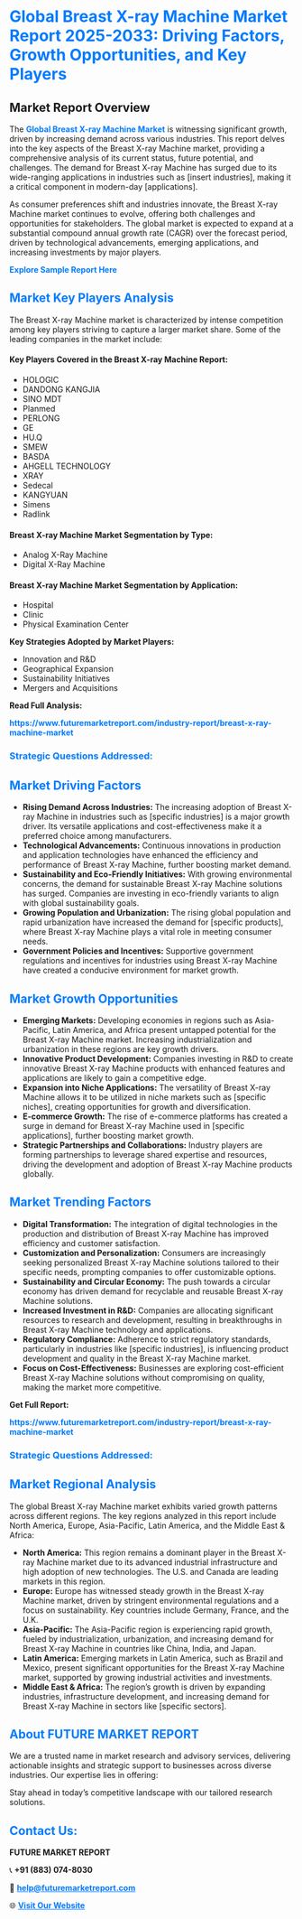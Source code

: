 <h1 style="color: #007BFF;">Global Breast X-ray Machine Market Report 2025-2033: Driving Factors, Growth Opportunities, and Key Players</h1>

<section id="overview">
<h2>Market Report Overview</h2>
<p>The <a href="https://www.futuremarketreport.com/industry-report/breast-x-ray-machine-market" style="color: #007BFF; text-decoration: none;"><strong>Global Breast X-ray Machine Market</strong></a> is witnessing significant growth, driven by increasing demand across various industries. This report delves into the key aspects of the Breast X-ray Machine market, providing a comprehensive analysis of its current status, future potential, and challenges. The demand for Breast X-ray Machine has surged due to its wide-ranging applications in industries such as [insert industries], making it a critical component in modern-day [applications].</p>
<p>As consumer preferences shift and industries innovate, the Breast X-ray Machine market continues to evolve, offering both challenges and opportunities for stakeholders. The global market is expected to expand at a substantial compound annual growth rate (CAGR) over the forecast period, driven by technological advancements, emerging applications, and increasing investments by major players.</p>
</section>

<section id="overview">
<p><a href="https://www.futuremarketreport.com/request-sample/reportId=64747" style="color: #007BFF; text-decoration: none;"><strong>Explore Sample Report Here</strong></a></p>
</section>

<section id="key-players">
<h2 style="color: #007BFF;">Market Key Players Analysis</h2>
<p>The Breast X-ray Machine market is characterized by intense competition among key players striving to capture a larger market share. Some of the leading companies in the market include:</p>
<h4>Key Players Covered in the Breast X-ray Machine Report:</h4>
<ul><li>HOLOGIC</li><li>DANDONG KANGJIA</li><li>SINO MDT</li><li>Planmed</li><li>PERLONG</li><li>GE</li><li>HU.Q</li><li>SMEW</li><li>BASDA</li><li>AHGELL TECHNOLOGY</li><li>XRAY</li><li>Sedecal</li><li>KANGYUAN</li><li>Simens</li><li>Radlink</li></ul>
<h4>Breast X-ray Machine Market Segmentation by Type:</h4>
<ul><li>Analog X-Ray Machine</li><li>Digital X-Ray Machine</li></ul>

<h4>Breast X-ray Machine Market Segmentation by Application:</h4>
<ul><li>Hospital</li><li>Clinic</li><li>Physical Examination Center</li></ul>
<p><strong>Key Strategies Adopted by Market Players:</strong></p>
<ul>
<li>Innovation and R&D</li>
<li>Geographical Expansion</li>
<li>Sustainability Initiatives</li>
<li>Mergers and Acquisitions</li>
</ul>
</section>

<section>
<p><strong>Read Full Analysis: </strong></p><a href="https://www.futuremarketreport.com/industry-report/breast-x-ray-machine-market" style="color: #007BFF; text-decoration: none;"><strong>https://www.futuremarketreport.com/industry-report/breast-x-ray-machine-market</strong></a>
<h3 style="color: #007BFF;">Strategic Questions Addressed:</h3>
</section>

<section id="driving-factors">
<h2 style="color: #007BFF;">Market Driving Factors</h2>
<ul>
<li><strong>Rising Demand Across Industries:</strong> The increasing adoption of Breast X-ray Machine in industries such as [specific industries] is a major growth driver. Its versatile applications and cost-effectiveness make it a preferred choice among manufacturers.</li>
<li><strong>Technological Advancements:</strong> Continuous innovations in production and application technologies have enhanced the efficiency and performance of Breast X-ray Machine, further boosting market demand.</li>
<li><strong>Sustainability and Eco-Friendly Initiatives:</strong> With growing environmental concerns, the demand for sustainable Breast X-ray Machine solutions has surged. Companies are investing in eco-friendly variants to align with global sustainability goals.</li>
<li><strong>Growing Population and Urbanization:</strong> The rising global population and rapid urbanization have increased the demand for [specific products], where Breast X-ray Machine plays a vital role in meeting consumer needs.</li>
<li><strong>Government Policies and Incentives:</strong> Supportive government regulations and incentives for industries using Breast X-ray Machine have created a conducive environment for market growth.</li>
</ul>
</section>

<section id="growth-opportunities">
<h2 style="color: #007BFF;">Market Growth Opportunities</h2>
<ul>
<li><strong>Emerging Markets:</strong> Developing economies in regions such as Asia-Pacific, Latin America, and Africa present untapped potential for the Breast X-ray Machine market. Increasing industrialization and urbanization in these regions are key growth drivers.</li>
<li><strong>Innovative Product Development:</strong> Companies investing in R&D to create innovative Breast X-ray Machine products with enhanced features and applications are likely to gain a competitive edge.</li>
<li><strong>Expansion into Niche Applications:</strong> The versatility of Breast X-ray Machine allows it to be utilized in niche markets such as [specific niches], creating opportunities for growth and diversification.</li>
<li><strong>E-commerce Growth:</strong> The rise of e-commerce platforms has created a surge in demand for Breast X-ray Machine used in [specific applications], further boosting market growth.</li>
<li><strong>Strategic Partnerships and Collaborations:</strong> Industry players are forming partnerships to leverage shared expertise and resources, driving the development and adoption of Breast X-ray Machine products globally.</li>
</ul>
</section>

<section id="trending-factors">
<h2 style="color: #007BFF;">Market Trending Factors</h2>
<ul>
<li><strong>Digital Transformation:</strong> The integration of digital technologies in the production and distribution of Breast X-ray Machine has improved efficiency and customer satisfaction.</li>
<li><strong>Customization and Personalization:</strong> Consumers are increasingly seeking personalized Breast X-ray Machine solutions tailored to their specific needs, prompting companies to offer customizable options.</li>
<li><strong>Sustainability and Circular Economy:</strong> The push towards a circular economy has driven demand for recyclable and reusable Breast X-ray Machine solutions.</li>
<li><strong>Increased Investment in R&D:</strong> Companies are allocating significant resources to research and development, resulting in breakthroughs in Breast X-ray Machine technology and applications.</li>
<li><strong>Regulatory Compliance:</strong> Adherence to strict regulatory standards, particularly in industries like [specific industries], is influencing product development and quality in the Breast X-ray Machine market.</li>
<li><strong>Focus on Cost-Effectiveness:</strong> Businesses are exploring cost-efficient Breast X-ray Machine solutions without compromising on quality, making the market more competitive.</li>
</ul>
</section>

<section>
<p><strong>Get Full Report: </strong></p><a href="https://www.futuremarketreport.com/industry-report/breast-x-ray-machine-market" style="color: #007BFF; text-decoration: none;"><strong>https://www.futuremarketreport.com/industry-report/breast-x-ray-machine-market</strong></a>
<h3 style="color: #007BFF;">Strategic Questions Addressed:</h3>
</section>


<section id="regional-analysis">
<h2 style="color: #007BFF;">Market Regional Analysis</h2>
<p>The global Breast X-ray Machine market exhibits varied growth patterns across different regions. The key regions analyzed in this report include North America, Europe, Asia-Pacific, Latin America, and the Middle East & Africa:</p>
<ul>
<li><strong>North America:</strong> This region remains a dominant player in the Breast X-ray Machine market due to its advanced industrial infrastructure and high adoption of new technologies. The U.S. and Canada are leading markets in this region.</li>
<li><strong>Europe:</strong> Europe has witnessed steady growth in the Breast X-ray Machine market, driven by stringent environmental regulations and a focus on sustainability. Key countries include Germany, France, and the U.K.</li>
<li><strong>Asia-Pacific:</strong> The Asia-Pacific region is experiencing rapid growth, fueled by industrialization, urbanization, and increasing demand for Breast X-ray Machine in countries like China, India, and Japan.</li>
<li><strong>Latin America:</strong> Emerging markets in Latin America, such as Brazil and Mexico, present significant opportunities for the Breast X-ray Machine market, supported by growing industrial activities and investments.</li>
<li><strong>Middle East & Africa:</strong> The region’s growth is driven by expanding industries, infrastructure development, and increasing demand for Breast X-ray Machine in sectors like [specific sectors].</li>
</ul>
</section>

<footer>
<h2 style="color: #007BFF;">About FUTURE MARKET REPORT</h2>
<p>We are a trusted name in market research and advisory services, delivering actionable insights and strategic support to businesses across diverse industries. Our expertise lies in offering:</p>

<p>Stay ahead in today’s competitive landscape with our tailored research solutions.</p>

<h2 style="color: #007BFF;">Contact Us:</h2>
<p><strong>FUTURE MARKET REPORT</strong></p>
<p>📞 <strong>+91 (883) 074-8030</strong></p>
<p>📧 <strong><a href="mailto:help@futuremarketreport.com" style="color: #007BFF;">help@futuremarketreport.com</a></strong></p>
<p>🌐 <strong><a href="https://www.futuremarketreport.com/" style="color: #007BFF;">Visit Our Website</a></strong></p>
</footer>